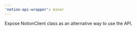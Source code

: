 ```yaml
---
'notion-api-wrapper': minor
---
```


Expose NotionClient class as an alternative way to use the API.
